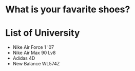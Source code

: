 # What is your favarite shoes?

# List of University
- Nike Air Force 1 '07
- Nike Air Max 90 Lv8
- Adidas 4D
- New Balance WL574Z
